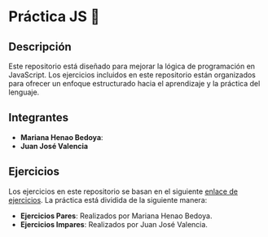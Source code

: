 # Práctica JS 🐍

## Descripción

Este repositorio está diseñado para mejorar la lógica de programación en JavaScript. Los ejercicios incluidos en este repositorio están organizados para ofrecer un enfoque estructurado hacia el aprendizaje y la práctica del lenguaje.

## Integrantes

- **Mariana Henao Bedoya**:
- **Juan José Valencia**

## Ejercicios

Los ejercicios en este repositorio se basan en el siguiente [enlace de ejercicios](https://github.com/makeitrealcamp/ejercicios-javascript). La práctica está dividida de la siguiente manera:

- **Ejercicios Pares**: Realizados por Mariana Henao Bedoya.
- **Ejercicios Impares**: Realizados por Juan José Valencia.

